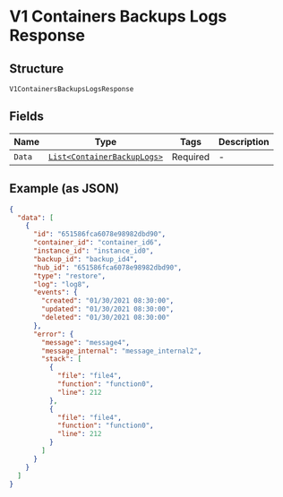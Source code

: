 
# V1 Containers Backups Logs Response

## Structure

`V1ContainersBackupsLogsResponse`

## Fields

| Name | Type | Tags | Description |
|  --- | --- | --- | --- |
| `Data` | [`List<ContainerBackupLogs>`](../../doc/models/container-backup-logs.md) | Required | - |

## Example (as JSON)

```json
{
  "data": [
    {
      "id": "651586fca6078e98982dbd90",
      "container_id": "container_id6",
      "instance_id": "instance_id0",
      "backup_id": "backup_id4",
      "hub_id": "651586fca6078e98982dbd90",
      "type": "restore",
      "log": "log8",
      "events": {
        "created": "01/30/2021 08:30:00",
        "updated": "01/30/2021 08:30:00",
        "deleted": "01/30/2021 08:30:00"
      },
      "error": {
        "message": "message4",
        "message_internal": "message_internal2",
        "stack": [
          {
            "file": "file4",
            "function": "function0",
            "line": 212
          },
          {
            "file": "file4",
            "function": "function0",
            "line": 212
          }
        ]
      }
    }
  ]
}
```

